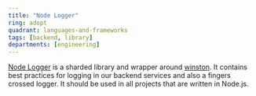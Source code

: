 ```yaml
---
title: "Node Logger"
ring: adopt
quadrant: languages-and-frameworks
tags: [backend, library]
departments: [engineering]
---
```

[Node Logger](https://github.com/Flaconi/lib-logger/tree/master/packages/node-logger) is a sharded library and wrapper around 
[winston](https://github.com/winstonjs/winston). It contains best practices for logging in our backend services and also
a fingers crossed logger. It should be used in all projects that are written in Node.js.

